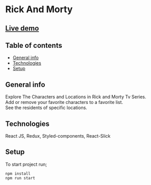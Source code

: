 # Rick And Morty

## [Live demo](https://rick-and-morty-gules.vercel.app/)

## Table of contents

- [General info](#general-info)
- [Technologies](#technologies)
- [Setup](#Setup)

## General info

Explore The Characters and Locations in Rick and Morty Tv Series.\
Add or remove your favorite characters to a favorite list.\
See the residents of specific locations.

## Technologies

React JS, Redux, Styled-components, React-Slick

## Setup

To start project run;

```
npm install
npm run start
```
